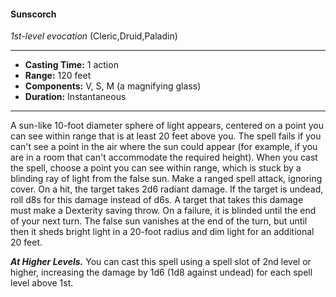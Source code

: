 #### Sunscorch
*1st-level evocation* (Cleric,Druid,Paladin)
___
- **Casting Time:** 1 action
- **Range:** 120 feet
- **Components:** V, S, M (a magnifying glass)
- **Duration:** Instantaneous
---
A sun-like 10-foot diameter sphere of light
appears, centered on a point you can see
within range that is at least 20 feet above
you. The spell fails if you can't see a point
in the air where the sun could appear
(for example, if you are in a room that
can't accommodate the required
height).
When you cast the spell, choose a
point you can see within range, which is
stuck by a blinding ray of light from the
false sun. Make a ranged spell attack,
ignoring cover. On a hit, the target takes
2d6 radiant damage. If the target is undead,
roll d8s for this damage instead of d6s. A
target that takes this damage must make a Dexterity saving throw. On a failure, it is blinded
until the end of your next turn.
The false sun vanishes at the end of the turn, but
until then it sheds bright light in a 20-foot radius
and dim light for an additional 20 feet.

***At Higher Levels.***  You can cast this spell using a
spell slot of 2nd level or higher, increasing the
damage by 1d6 (1d8 against undead) for each spell
level above 1st.
